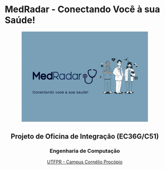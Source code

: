 # MedRadar - Conectando Você à sua Saúde!

<div align="center">
    <img src="main.png" alt="MedRadar" width="400"/>
    <h2>Projeto de Oficina de Integração (EC36G/C51)</h2>
    <h3>Engenharia de Computação</h3>
    <a href=http://www.utfpr.edu.br/campus/cornelioprocopio >UTFPR - Campus Cornélio Procópio</a>   
<div>

